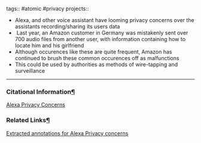 tags:: #atomic #privacy projects::[](https://natmeng.github.io/memx2/atomic/Alexa_Privacy/)


- Alexa, and other voice assistant have looming privacy concerns over the assistants recording/sharing its users data 
-  Last year, an Amazon customer in Germany was mistakenly sent over 700 audio files from another user, with information containing how to locate him and his girlfriend
- Although occurences like these are quite frequent, Amazon has continued to brush these common occurences off as malfunctions
- This could be used by authorities as methods of wire-tapping and surveillance
---

### Citational Information[¶](https://natmeng.github.io/memx2/sources/Alexa_Privacy/#citational-information "Permanent link")

[Alexa Privacy Concerns](https://natmeng.github.io/memx2/sources/Alexa_Privacy/) 

### Related Links[¶](https://natmeng.github.io/memx2/atomic/Alexa_Privacy/#related-links "Permanent link")
[Extracted annotations for Alexa Privacy concerns](https://natmeng.github.io/memx2/annotations/Alexa_Privacy/) 

